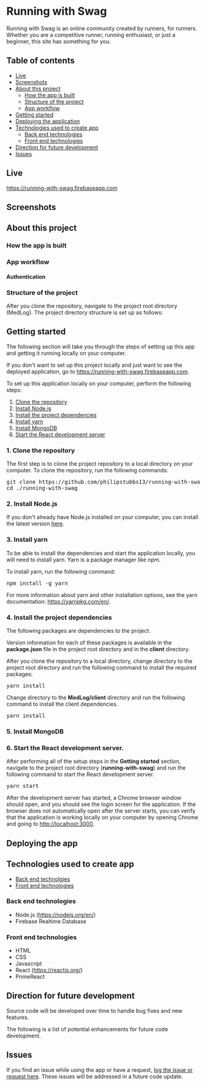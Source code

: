 # Running with Swag

Running with Swag is an online community created by runners, for runners. Whether you are a competitive runner, running enthusiast, or just a beginner, this site has something for you.

## Table of contents

* [Live](#live)
* [Screenshots](#screenshots)
* [About this project](#about-this-project)
  * [How the app is built](#how-the-app-is-built)
  * [Structure of the project](#project-structure)
  * [App workflow](#workflow)
* [Getting started](#getting-started)
* [Deploying the application](#deployment)
* [Technologies used to create app](#technologies-used)
  * [Back end technologies](#Backend)
  * [Front end technologies](#Frontend)
* [Direction for future development](#future)
* [Issues](#Issues)

## <a name="live"></a>Live

<https://running-with-swag.firebaseapp.com>

## <a name="screenshots"></a> Screenshots

## <a name="about-this-project"></a> About this project

### <a name="how-the-app-is-built"></a> How the app is built

### <a name="workflow"></a> App workflow

#### Authentication

### <a name="project-structure"></a> Structure of the project

After you clone the repository, navigate to the project root directory (MedLog). The project directory structure is set up as follows:

## <a name="getting-started"></a> Getting started

The following section will take you through the steps of setting up this app and getting it running locally on your computer.

If you don't want to set up this project locally and just want to see the deployed application, go to <https://running-with-swag.firebaseapp.com>.

To set up this application locally on your computer, perform the following steps:

  1. [Clone the repository](#clone-repository)
  2. [Install Node.js](#install-node)
  3. [Install the project dependencies](#dependencies)
  4. [Install yarn](#install-yarn)
  5. [Install MongoDB](#install-mongo)
  6. [Start the React development server](#start-server)

###  <a name="clone-repository"></a> 1. Clone the repository
The first step is to clone the project repository to a local directory on your computer. To clone the repository, run the following commands:
<pre>
git clone https://github.com/philipstubbs13/running-with-swag.git
cd ./running-with-swag
</pre>

###  <a name="install-node"></a> 2. Install Node.js

<p>If you don't already have Node.js installed on your computer, you can install the latest version <a href="https://nodejs.org/en/">here</a>.</p>

### <a name="install-yarn"></a> 3. Install yarn

To be able to install the dependencies and start the application locally, you will need to install yarn. Yarn is a package manager like npm.

To install yarn, run the following command:
<pre>npm install -g yarn</pre>

For more information about yarn and other installation options, see the yarn documentation: https://yarnpkg.com/en/.

### <a name="dependencies"></a> 4. Install the project dependencies

<p>The following packages are dependencies to the project.<p>

<p>Version information for each of these packages is available in the <b>package.json</b> file in the project root directory and in the <b>client</b> directory.</p>

<p>After you clone the repository to a local directory, change directory to the project root directory and run the following command to install the required packages:</p>
<pre>yarn install</pre>

<p>Change directory to the <b>MedLog/client</b> directory and run the following command to install the client dependencies.</p>

<pre>yarn install</pre>

###  <a name="install-mongo"></a> 5. Install MongoDB

###  <a name="start-server"></a> 6. Start the React development server.
<p>After performing all of the setup steps in the <b>Getting started</b> section, navigate to the project root directory (<b>running-with-swag</b>) and run the following command to start the React development server.</p>
<pre>yarn start</pre>

<p>After the development server has started, a Chrome browser window should open, and you should see the login screen for the application. If the browser does not automatically open after the server starts, you can verify that the application is working locally on your computer by opening Chrome and going to <a href="http://localhost:3000">http://localhost:3000</a>.

## <a name="deployment"></a> Deploying the app

## <a name="technologies-used"></a> Technologies used to create app

* [Back end technolgies](#Backend)
* [Front end technologies](#Frontend)

### <a name ="Backend"></a> Back end technologies

* Node.js (<https://nodejs.org/en/>)
* Firebase Realtime Database

### <a name="Frontend"></a> Front end technologies

* HTML
* CSS
* Javascript
* React (<https://reactjs.org/>)
* PrimeReact

## <a name="future"></a> Direction for future development

Source code will be developed over time to handle bug fixes and new features.

The following is a list of potential enhancements for future code development.

## <a name ="Issues"></a> Issues

<p>If you find an issue while using the app or have a request, <a href="https://github.com/philipstubbs13/running-with-swag/issues/" target="_blank">log the issue or request here</a>. These issues will be addressed in a future code update.</p>
